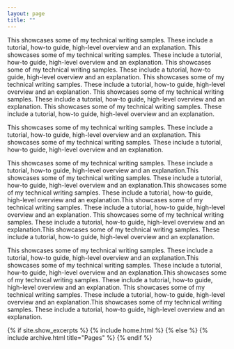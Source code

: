 ```yaml
---
layout: page
title: ""
---
```


This showcases some of my technical writing samples. These include a tutorial, how-to guide, high-level overview and an explanation. This showcases some of my technical writing samples. These include a tutorial, how-to guide, high-level overview and an explanation. This showcases some of my technical writing samples. These include a tutorial, how-to guide, high-level overview and an explanation. This showcases some of my technical writing samples. These include a tutorial, how-to guide, high-level overview and an explanation. This showcases some of my technical writing samples. These include a tutorial, how-to guide, high-level overview and an explanation. This showcases some of my technical writing samples. These include a tutorial, how-to guide, high-level overview and an explanation.


This showcases some of my technical writing samples. These include a tutorial, how-to guide, high-level overview and an explanation. This showcases some of my technical writing samples. These include a tutorial, how-to guide, high-level overview and an explanation.

This showcases some of my technical writing samples. These include a tutorial, how-to guide, high-level overview and an explanation.This showcases some of my technical writing samples. These include a tutorial, how-to guide, high-level overview and an explanation.This showcases some of my technical writing samples. These include a tutorial, how-to guide, high-level overview and an explanation.This showcases some of my technical writing samples. These include a tutorial, how-to guide, high-level overview and an explanation.
This showcases some of my technical writing samples. These include a tutorial, how-to guide, high-level overview and an explanation.This showcases some of my technical writing samples. These include a tutorial, how-to guide, high-level overview and an explanation.

This showcases some of my technical writing samples. These include a tutorial, how-to guide, high-level overview and an explanation.This showcases some of my technical writing samples. These include a tutorial, how-to guide, high-level overview and an explanation.This showcases some of my technical writing samples. These include a tutorial, how-to guide, high-level overview and an explanation.
This showcases some of my technical writing samples. These include a tutorial, how-to guide, high-level overview and an explanation.This showcases some of my technical writing samples. These include a tutorial, how-to guide, high-level overview and an explanation.

{% if site.show_excerpts %}
  {% include home.html %}
{% else %}
  {% include archive.html title="Pages" %}
{% endif %}

